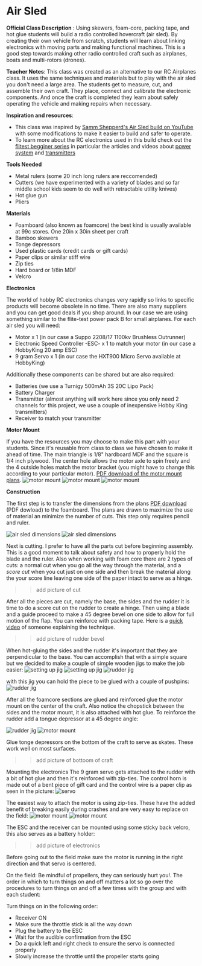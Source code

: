 # Air Sled
**Official Class Description** : Using skewers, foam-core, packing tape, and hot glue students will build a 
radio controlled hovercraft (air sled). By creating their own vehicle from scratch, students
will learn about linking electronics with moving parts and making functional machines.
This is a good step towards making other radio controlled craft such as airplanes, boats
and multi-rotors (drones).

**Teacher Notes**: This class was created as an alternative to our RC Airplanes class. It uses the same techniques and materials but to play with the air sled you don't need a large area. The students get to measure, cut, and assemble their own craft. They place, connect and calibrate the electronic components. And once the craft is completed they learn about safely operating the vehicle and making repairs when necessary.

**Inspiration and resources**: 

* This class was inspired by [Samm Shepperd's Air Sled build on YouTube](https://youtu.be/lb7DPmaW8qs) with some modifications to make it easier to build and safer to operate.
* To learn more about the RC electronics used in this build check out the [flitest begginer series](http://www.flitetest.com/authors/FliteTest#/textSearch=HorizonHobby-BeginnerSeries&listSort=date_low_to_high) in particular the articles and videos about [power system](http://www.flitetest.com/articles/beginner-series-power-system) and [transmitters](http://www.flitetest.com/articles/beginner-series-transmitters)

**Tools Needed** 

* Metal rulers (some 20 inch long rulers are reccomended)
* Cutters (we have experimented with a variety of blades and so far middle school kids seem to do well with retractable utility knives)
* Hot glue gun
* Pliers

**Materials**

* Foamboard (also known as foamcore) the best kind is usually available at 99c stores. One 20in x 30in sheet per craft
* Bamboo skewers
* Tonge depressors
* Used plastic cards (credit cards or gift cards)
* Paper clips or similar stiff wire
* Zip ties
* Hard board or 1/8in MDF
* Velcro

**Electronics**

The world of hobby RC electronics changes very rapidly so links to specific products will become obsolete in no time. There are also many suppliers and you can get good deals if you shop around. In our case we are using something similar to the flite-test power pack B for small airplanes. For each air sled you will need:
* Motor x 1 (in our case a Suppo 2208/17 1100kv Brushless Outrunner)
* Electronic Speed Controller -ESC- x 1 to match your motor (in our case a HobbyKing 20 amp ESC)
* 9 gram Servo x 1 (in our case the HXT900 Micro Servo available at HobbyKing)

Additionally these components can be shared but are also required:
* Batteries (we use a Turnigy 500mAh 3S 20C Lipo Pack)
* Battery Charger
* Transmitter (almost anything will work here since you only need 2 channels for this project, we use a couple of inexpensive Hobby King transmitters)
* Receiver to match your transmitter

**Motor Mount**

If you have the resources you may choose to make this part with your students. Since it's reusable from class to class we have chosen to make it ahead of time. The main triangle is 1/8" hardboard MDF and the square is 1/4 inch plywood. The center hole allows the motor axle to spin freely and the 4 outside holes match the motor bracket (you might have to change this according to your particular motor). [PDF download of the motor mount plans](https://github.com/ftobon/steam-classes/raw/master/images/air-sled/air-sled-motor-mount.pdf).
![motor mount](https://raw.githubusercontent.com/ftobon/steam-classes/master/images/air-sled/air-sled-motor-mount.jpg)
![motor mount](https://raw.githubusercontent.com/ftobon/steam-classes/master/images/air-sled/air-sled-05.jpg)
![motor mount](https://raw.githubusercontent.com/ftobon/steam-classes/master/images/air-sled/air-sled-06.jpg)

**Construction**

The first step is to transfer the dimensions from the plans [PDF download](https://github.com/ftobon/steam-classes/raw/master/images/air-sled/air-sled-dimensions.pdf) (PDF dowload) to the foamboard. The plans are drawn to maximize the use of material an minimize the number of cuts. This step only requires pencil and ruler. 

![air sled dimensions](https://raw.githubusercontent.com/ftobon/steam-classes/master/images/air-sled/air-sled-dimensions.jpg)
![air sled dimensions](https://raw.githubusercontent.com/ftobon/steam-classes/master/images/air-sled/air-sled-16.jpg)


Next is cutting. I prefer to have all the parts cut before beginning assembly. This is a good moment to talk about safety and how to properly hold the blade and the ruler. Also when working with foam core there are 2 types of cuts: a normal cut when you go all the way through the material, and a *score cut* when you cut just on one side and then break the material along the your score line leaving one side of the paper intact to serve as a hinge. 

>> add picture of cut

After all the pieces are cut, namely the base, the sides and the rudder it is time to do a score cut on the rudder to create a hinge. Then using a blade and a guide proceed to make a 45 degree bevel on one side to allow for full motion of the flap. You can reinforce with packing tape. Here is a [quick video](https://youtu.be/w3__FHKIUvk?t=1m6s) of someone explaining the technique.

>> add picture of rudder bevel

When hot-gluing the sides and the rudder it's important that they are perpendicular to the base. You can accomplish that with a simple square but we decided to make a couple of simple wooden jigs to make the job easier:
![setting up jig](https://github.com/ftobon/steam-classes/raw/master/images/air-sled/air-sled-01.jpg)
![setting up jig](https://github.com/ftobon/steam-classes/raw/master/images/air-sled/air-sled-02.jpg)
![rudder jig](https://github.com/ftobon/steam-classes/raw/master/images/air-sled/air-sled-03.jpg)

with this jig you can hold the piece to be glued with a couple of pushpins: 
![rudder jig](https://github.com/ftobon/steam-classes/raw/master/images/air-sled/air-sled-04.jpg)

After all the foamcore sections are glued and reinforced glue the motor mount on the center of the craft. Also notice the chopstick between the sides and the motor mount, it is also attached with hot glue. To reinforce the rudder add a tongue depressor at a 45 degree angle:

![rudder jig](https://github.com/ftobon/steam-classes/blob/master/images/air-sled/air-sled-12.jpg)
![motor mount](https://github.com/ftobon/steam-classes/blob/master/images/air-sled/air-sled-13.jpg)

Glue tonge depressors on the bottom of the craft to serve as skates. These work well on most surfaces.

>> add picture of bottoom of craft

Mounting the electronics
The 9 gram servo gets attached to the rudder with a bit of hot glue and then it's reinforced with zip-ties. The control horn is made out of a bent piece of gift card and the control wire is a paper clip as seen in the picture:
![servo](https://github.com/ftobon/steam-classes/blob/master/images/air-sled/air-sled-09.jpg)

The easiest way to attach the motor is using zip-ties. These have the added benefit of breaking easily during crashes and are very easy to replace on the field:
![motor mount](https://github.com/ftobon/steam-classes/blob/master/images/air-sled/air-sled-08.jpg)
![motor mount](https://github.com/ftobon/steam-classes/blob/master/images/air-sled/air-sled-07.jpg)

The ESC and the receiver can be mounted using some sticky back velcro, this also serves as a battery holder:

>> add picture of electronics

Before going out to the field make sure the motor is running in the right direction and that servo is centered.

On the field:
Be mindful of propellers, they can seriously hurt you!. The order in which to turn things on and off matters a lot so go over the procedures to turn things on and off a few times with the group and with each student:

Turn things on in the following order:

* Receiver ON
* Make sure the throttle stick is all the way down
* Plug the battery to the ESC
* Wait for the audible confirmation from the ESC
* Do a quick left and right check to ensure the servo is connected properly
* Slowly increase the throttle until the propeller starts going



